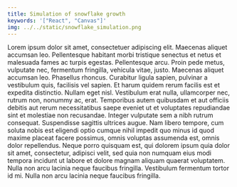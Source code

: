 ```yaml
---
title: Simulation of snowflake growth
keywords: '["React", "Canvas"]'
img: ../../static/snowflake_simulation.png
---
```


Lorem ipsum dolor sit amet, consectetuer adipiscing elit. Maecenas aliquet accumsan leo. Pellentesque habitant morbi tristique senectus et netus et malesuada fames ac turpis egestas. Pellentesque arcu. Proin pede metus, vulputate nec, fermentum fringilla, vehicula vitae, justo. Maecenas aliquet accumsan leo. Phasellus rhoncus. Curabitur ligula sapien, pulvinar a vestibulum quis, facilisis vel sapien. Et harum quidem rerum facilis est et expedita distinctio. Nullam eget nisl. Vestibulum erat nulla, ullamcorper nec, rutrum non, nonummy ac, erat. Temporibus autem quibusdam et aut officiis debitis aut rerum necessitatibus saepe eveniet ut et voluptates repudiandae sint et molestiae non recusandae. Integer vulputate sem a nibh rutrum consequat. Suspendisse sagittis ultrices augue. Nam libero tempore, cum soluta nobis est eligendi optio cumque nihil impedit quo minus id quod maxime placeat facere possimus, omnis voluptas assumenda est, omnis dolor repellendus. Neque porro quisquam est, qui dolorem ipsum quia dolor sit amet, consectetur, adipisci velit, sed quia non numquam eius modi tempora incidunt ut labore et dolore magnam aliquam quaerat voluptatem. Nulla non arcu lacinia neque faucibus fringilla. Vestibulum fermentum tortor id mi. Nulla non arcu lacinia neque faucibus fringilla.